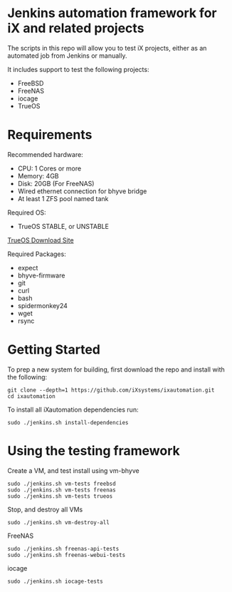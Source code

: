 Jenkins automation framework for iX and related projects
===========

The scripts in this repo will allow you to test iX projects, either as an automated job from Jenkins or manually.

It includes support to test the following projects:

 * FreeBSD
 * FreeNAS
 * iocage
 * TrueOS

Requirements
============

Recommended hardware:
* CPU: 1 Cores or more
* Memory: 4GB
* Disk: 20GB (For FreeNAS)
* Wired ethernet connection for bhyve bridge
* At least 1 ZFS pool named tank

Required OS:

* TrueOS STABLE, or UNSTABLE

[TrueOS Download Site](http://download.trueos.org/master/amd64/)

Required Packages:
* expect
* bhyve-firmware
* git
* curl
* bash
* spidermonkey24
* wget
* rsync

Getting Started
============

To prep a new system for building, first download the repo and install with
the following:

```
git clone --depth=1 https://github.com/iXsystems/ixautomation.git
cd ixautomation
```
To install all iXautomation dependencies run:

```
sudo ./jenkins.sh install-dependencies
```

Using the testing framework
============

Create a VM, and test install using vm-bhyve

```
sudo ./jenkins.sh vm-tests freebsd
sudo ./jenkins.sh vm-tests freenas
sudo ./jenkins.sh vm-tests trueos
```

Stop, and destroy all VMs

```
sudo ./jenkins.sh vm-destroy-all
```

FreeNAS
```
sudo ./jenkins.sh freenas-api-tests
sudo ./jenkins.sh freenas-webui-tests
```

iocage
```
sudo ./jenkins.sh iocage-tests
```
